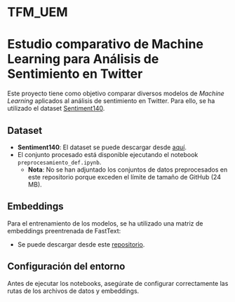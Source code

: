 # TFM_UEM
# Estudio comparativo de Machine Learning para Análisis de Sentimiento en Twitter

Este proyecto tiene como objetivo comparar diversos modelos de *Machine Learning* aplicados al análisis de sentimiento en Twitter. Para ello, se ha utilizado el dataset [Sentiment140](https://www.kaggle.com/datasets/kazanova/sentiment140).

## Dataset
- **Sentiment140**: El dataset se puede descargar desde [aquí](https://www.kaggle.com/datasets/kazanova/sentiment140).
- El conjunto procesado está disponible ejecutando el notebook `preprocesamiento_def.ipynb`.
  - **Nota**: No se han adjuntado los conjuntos de datos preprocesados en este repositorio porque exceden el límite de tamaño de GitHub (24 MB).

## Embeddings
Para el entrenamiento de los modelos, se ha utilizado una matriz de embeddings preentrenada de FastText:
- Se puede descargar desde este [repositorio](https://github.com/FredericGodin/TwitterEmbeddings).

## Configuración del entorno
Antes de ejecutar los notebooks, asegúrate de configurar correctamente las rutas de los archivos de datos y embeddings. 


